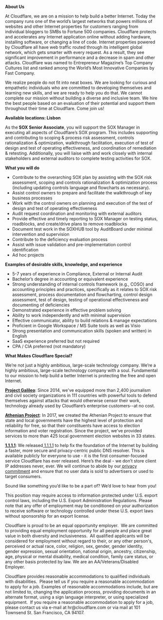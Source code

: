 <div class="content-intro">
	<div><strong>About Us</strong></div>
	<div>
		<p>At Cloudflare, we are on a mission to help build a better Internet. Today the company runs one of the world’s largest networks that powers millions of websites and other Internet properties for customers ranging from individual bloggers to SMBs to Fortune 500 companies. Cloudflare protects and accelerates any Internet application online without adding hardware, installing software, or changing a line of code. Internet properties powered by Cloudflare all have web traffic routed through its intelligent global network, which gets smarter with every request. As a result, they see significant improvement in performance and a decrease in spam and other attacks. Cloudflare was named to Entrepreneur Magazine’s Top Company Cultures list and ranked among the World’s Most Innovative Companies by Fast Company.&nbsp;</p>
		<p><span style="font-weight: 400;">We realize people do not fit into neat boxes. We are looking for curious and empathetic individuals who are committed to developing themselves and learning new skills, and we are ready to help you do that. We cannot complete our mission without building a diverse and inclusive team. We hire the best people based on an evaluation of their potential and support them throughout their time at Cloudflare. Come join us!&nbsp;</span></p>
	</div>
</div>
<p><strong>Available locations: Lisbon&nbsp;</strong></p>
<p>As the<strong>&nbsp;SOX Senior Associate</strong>, you will support the SOX Manager in executing all aspects of Cloudflare’s SOX program. This includes supporting and contributing to scoping &amp; process risk assessment, controls rationalization &amp; optimization, walkthrough facilitation, execution of test of design and test of operating effectiveness, and coordination of remediation &amp; retesting. Additionally, you will liaise with and work closely with internal stakeholders and external auditors to complete testing activities for SOX.&nbsp;</p>
<p><strong>What you will do</strong></p>
<ul>
	<li>Contribute to the overarching SOX plan by assisting with the SOX risk assessment, scoping and controls rationalization &amp; optimization process (including updating controls language and flowcharts as necessary).</li>
	<li>Assist control owners to prepare and facilitate the walkthrough of key business processes</li>
	<li>Work with the control owners&nbsp;on&nbsp;planning and execution of the test of design and test of operating effectiveness</li>
	<li>Audit request coordination and monitoring with external auditors</li>
	<li>Provide effective and timely reporting to SOX Manager on testing status, roadblocks, and create/drive plans to remove roadblocks</li>
	<li>Document test work in the SOXHUB tool by AuditBoard under minimal intervention and supervision</li>
	<li>Contribute to the deficiency evaluation process</li>
	<li>Assist with issue validation&nbsp;and pre-implementation control identification&nbsp;</li>
	<li>Ad hoc projects</li>
</ul>
<p><strong>Examples of desirable skills, knowledge, and experience</strong></p>
<ul>
	<li>5-7 years of experience in Compliance, External or Internal Audit&nbsp;</li>
	<li>Bachelor’s degree in accounting or equivalent experience</li>
	<li>Strong understanding of internal controls framework (e.g., COSO) and accounting principles and practices, specifically as it relates to SOX risk assessment, process documentation and flowcharting, control design assessment, test of design, testing of operational effectiveness and documenting of deficiencies</li>
	<li>Demonstrated experience in effective problem solving</li>
	<li>Ability to work independently and with minimal supervision</li>
	<li>Effective communicator, ability to build relations &amp; manage expectations</li>
	<li>Proficient in Google Workspace / MS Suite tools as well as Visio&nbsp;&nbsp;</li>
	<li>Strong presentation and communication skills (spoken and written) in English</li>
	<li>SaaS experience preferred but not required</li>
	<li>CPA / CIA preferred (not mandatory)</li>
</ul>
<div class="content-conclusion">
	<p><strong>What Makes Cloudflare Special?</strong></p>
	<p><span style="font-weight: 400;">We’re not just a highly ambitious, large-scale technology company. We’re a highly ambitious, large-scale technology company with a soul. Fundamental to our mission to help build a better Internet is protecting the free and open Internet.</span></p>
	<p><a href="https://blog.cloudflare.com/protecting-free-expression-online/"><strong>Project Galileo</strong></a><span style="font-weight: 400;">: Since 2014, we've equipped more than 2,400 journalism and civil society organizations in 111 countries with powerful tools to defend themselves against attacks that would otherwise censor their work, technology already used by Cloudflare’s enterprise customers--at no cost.</span></p>
	<p><strong><a href="https://www.cloudflare.com/athenian/">Athenian Project</a></strong><span style="font-weight: 400;">: In 2017, we created the Athenian Project to ensure that state and local governments have the highest level of protection and reliability for free, so that their constituents have access to election information and voter registration. Since the project, we've provided services to more than 425 local government election websites in 33 states.</span></p>
	<p><a href="https://1.1.1.1/"><strong>1.1.1.1</strong></a><span style="font-weight: 400;">: We released</span><a href="https://1.1.1.1/"> <span style="font-weight: 400;">1.1.1.1</span></a><span style="font-weight: 400;"> to help fix the foundation of the Internet by building a faster, more secure and privacy-centric public DNS resolver. This is available publicly for everyone to use - it is the first consumer-focused service Cloudflare has ever released. Here’s the deal - we don’t store client IP addresses never, ever. We will continue to abide by our</span><a href="https://developers.cloudflare.com/1.1.1.1/privacy/public-dns-resolver"> privacy commitment</a><span style="font-weight: 400;"> and ensure that no user data is sold to advertisers or used to target consumers.</span></p>
	<p><span style="font-weight: 400;">Sound like something you’d like to be a part of? We’d love to hear from you!</span></p>
	<p><span style="font-weight: 400;">This position may require access to information protected under U.S. export control laws, including the U.S. Export Administration Regulations. Please note that any offer of employment may be conditioned on your authorization to receive software or technology controlled under these U.S. export laws without sponsorship for an export license.</span></p>
	<p><span style="font-weight: 400;">Cloudflare is proud to be an equal opportunity employer. &nbsp;We are committed to providing equal employment opportunity for all people and place great value in both diversity and inclusiveness. &nbsp;All qualified applicants will be considered for employment without regard to their, or any other person's, perceived or actual</span> <span style="font-weight: 400;">race, color, religion, sex, gender, gender identity, gender expression, sexual orientation, national origin, ancestry, citizenship, age, physical or mental disability, medical condition, family care status, or any other basis protected by law. </span><span style="font-weight: 400;">We are an AA/Veterans/Disabled Employer.</span></p>
	<p><span style="font-weight: 400;">Cloudflare provides reasonable accommodations to qualified individuals with disabilities. &nbsp;Please tell us if you require a reasonable accommodation to apply for a job. Examples of reasonable accommodations include, but are not limited to, changing the application process, providing documents in an alternate format, using a sign language interpreter, or using specialized equipment. &nbsp;If you require a reasonable accommodation to apply for a job, please contact us via e-mail at </span><span style="font-weight: 400;">hr@cloudflare.com</span><span style="font-weight: 400;"> or via mail at 101 Townsend St. San Francisco, CA 94107.</span></p>
</div>